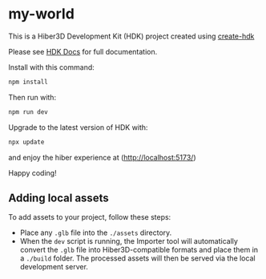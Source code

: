 # my-world

This is a Hiber3D Development Kit (HDK) project created using [create-hdk](https://www.npmjs.com/package/create-hdk)

Please see [HDK Docs](https://developer.hiber3d.com/docs/) for full documentation.

Install with this command:

```bash bash copy
npm install
```

Then run with:

```bash bash copy
npm run dev
```

Upgrade to the latest version of HDK with:

```bash bash copy
npx update
```

and enjoy the hiber experience at
(<http://localhost:5173/>)

Happy coding!

## Adding local assets

To add assets to your project, follow these steps:

- Place any `.glb` file into the `./assets` directory.
- When the `dev` script is running, the Importer tool will automatically convert the `.glb` file into Hiber3D-compatible formats and place them in a `./build` folder. The processed assets will then be served via the local development server.
